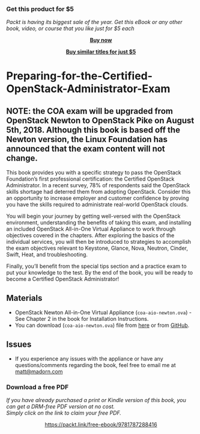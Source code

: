 
### Get this product for $5

<i>Packt is having its biggest sale of the year. Get this eBook or any other book, video, or course that you like just for $5 each</i>


<b><p align='center'>[Buy now](https://packt.link/9781787288416)</p></b>


<b><p align='center'>[Buy similar titles for just $5](https://subscription.packtpub.com/search)</p></b>


# Preparing-for-the-Certified-OpenStack-Administrator-Exam

## NOTE: the COA exam will be upgraded from OpenStack Newton to OpenStack Pike on August 5th, 2018. Although this book is based off the Newton version, the Linux Foundation has announced that the exam content will not change.

This book provides you with a specific strategy to pass the OpenStack Foundation’s first professional certification: the Certified OpenStack Administrator. In a recent survey, 78% of respondents said the OpenStack skills shortage had deterred them from adopting OpenStack. Consider this an opportunity to increase employer and customer confidence by proving you have the skills required to administrate real-world OpenStack clouds. 

You will begin your journey by getting well-versed with the OpenStack environment, understanding the benefits of taking this exam, and installing an included OpenStack All-in-One Virtual Appliance to work through objectives covered in the chapters. After exploring the basics of the individual services, you will then be introduced to strategies to accomplish the exam objectives relevant to Keystone, Glance, Nova, Neutron, Cinder, Swift, Heat, and troubleshooting. 

Finally, you’ll benefit from the special tips section and a practice exam to put your knowledge to the test. By the end of the book, you will be ready to become a Certified OpenStack Administrator!

## Materials

* OpenStack Newton All-in-One Virtual Appliance (`coa-aio-newton.ova`) - See Chapter 2 in the book for Installation Instructions.
* You can download (`coa-aio-newton.ova`) file from [here](http://bit.ly/2MQkp7A) or from [GitHub](https://github.com/PacktPublishing/Preparing-for-the-Certified-OpenStack-Administrator-Exam/blob/master/coa-aio-newton.ova).

## Issues

* If you experience any issues with the appliance or have any questions/comments regarding the book, feel free to email me at [matt@madorn.com](mailto:matt@madorn.com)
### Download a free PDF

 <i>If you have already purchased a print or Kindle version of this book, you can get a DRM-free PDF version at no cost.<br>Simply click on the link to claim your free PDF.</i>
<p align="center"> <a href="https://packt.link/free-ebook/9781787288416">https://packt.link/free-ebook/9781787288416 </a> </p>